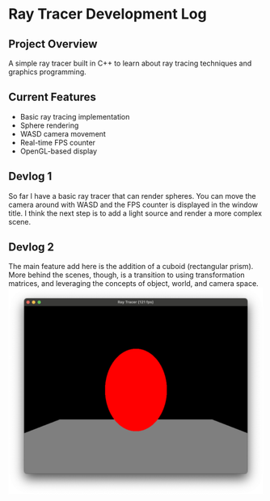 # Ray Tracer Development Log

## Project Overview
A simple ray tracer built in C++ to learn about ray tracing techniques and graphics programming.

## Current Features
- Basic ray tracing implementation
- Sphere rendering
- WASD camera movement
- Real-time FPS counter
- OpenGL-based display

## Devlog 1
So far I have a basic ray tracer that can render spheres. You can move the camera around with WASD and the FPS counter is displayed in the window title. I think the next step is to add a light source and render a more complex scene.

## Devlog 2
The main feature add here is the addition of a cuboid (rectangular prism).
More behind the scenes, though, is a transition to using transformation matrices,
and leveraging the concepts of object, world, and camera space.
![A Scene with a Sphere resting on a Cuboid floor](assets/sphere_and_floor.png)

